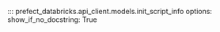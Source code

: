 ::: prefect_databricks.api_client.models.init_script_info
    options:
      show_if_no_docstring: True